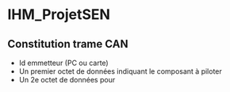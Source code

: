# IHM_ProjetSEN


## Constitution trame CAN

* Id emmetteur (PC ou carte)
* Un premier octet de données indiquant le composant à piloter
* Un 2e octet de données pour 
